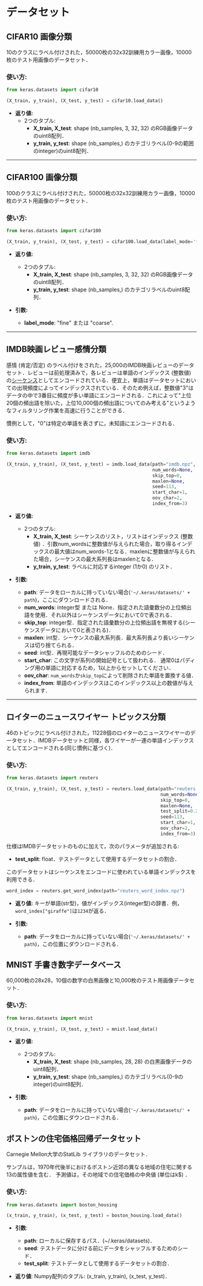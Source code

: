 # データセット

## CIFAR10 画像分類

10のクラスにラベル付けされた，50000枚の32x32訓練用カラー画像，10000枚のテスト用画像のデータセット．

### 使い方:

```python
from keras.datasets import cifar10

(X_train, y_train), (X_test, y_test) = cifar10.load_data()
```

- __返り値:__
    - 2つのタプル:
        - __X_train, X_test__: shape (nb_samples, 3, 32, 32) のRGB画像データのuint8配列．
        - __y_train, y_test__: shape (nb_samples,) のカテゴリラベル(0-9の範囲のinteger)のuint8配列．

---

## CIFAR100 画像分類

100のクラスにラベル付けされた，50000枚の32x32訓練用カラー画像，10000枚のテスト用画像のデータセット．

### 使い方:

```python
from keras.datasets import cifar100

(X_train, y_train), (X_test, y_test) = cifar100.load_data(label_mode='fine')
```

- __返り値:__
    - 2つのタプル:
        - __X_train, X_test__: shape (nb_samples, 3, 32, 32) のRGB画像データのuint8配列．
        - __y_train, y_test__: shape (nb_samples,) のカテゴリラベルのuint8配列．

- __引数:__

    - __label_mode__: "fine" または "coarse".

---

## IMDB映画レビュー感情分類

感情 (肯定/否定) のラベル付けをされた，25,000のIMDB映画レビューのデータセット．レビューは前処理済みで，各レビューは単語のインデックス (整数値) の[シーケンス](preprocessing/sequence.md)としてエンコードされている．便宜上，単語はデータセットにおいての出現頻度によってインデックスされている．そのため例えば，整数値"3"はデータの中で3番目に頻度が多い単語にエンコードされる．これによって"上位20個の頻出語を除いた，上位10,000個の頻出語についてのみ考える"というようなフィルタリング作業を高速に行うことができる．

慣例として，"0"は特定の単語を表さずに，未知語にエンコードされる．

### 使い方:

```python
from keras.datasets import imdb

(X_train, y_train), (X_test, y_test) = imdb.load_data(path="imdb.npz",
                                                      num_words=None,
                                                      skip_top=0,
                                                      maxlen=None,
                                                      seed=113,
                                                      start_char=1,
                                                      oov_char=2,
                                                      index_from=3)
```
- __返り値:__
    - 2つのタプル:
        - __X_train, X_test__: シーケンスのリスト，リストはインデックス (整数値) ．引数num_wordsに整数値が与えられた場合，取り得るインデックスの最大値はnum_words-1となる．maxlenに整数値が与えられた場合，シーケンスの最大系列長はmaxlenとなる．
        - __y_train, y_test__: ラベルに対応するinteger (1か0) のリスト． 

- __引数:__
    - __path__: データをローカルに持っていない場合(`'~/.keras/datasets/' + path`)，ここにダウンロードされる． 
    - __num_words__: integer型 または None．指定された語彙数分の上位頻出語を使用．それ以外はシーケンスデータにおいて0で表される．
    - __skip_top__: integer型．指定された語彙数分の上位頻出語を無視する(シーケンスデータにおいて0と表される)．
    - __maxlen__: int型．シーケンスの最大系列長．最大系列長より長いシーケンスは切り捨てられる．
    - __seed__: int型．再現可能なデータシャッフルのためのシード．
    - __start_char__: この文字が系列の開始記号として扱われる．
        通常0はパディング用の単語に対応するため，1以上からセットしてください．
    - __oov_char__: `num_words`か`skip_top`によって削除された単語を置換する値．
    - __index_from__: 単語のインデックスはこのインデックス以上の数値が与えられます．

---

## ロイターのニュースワイヤー トピックス分類 
46のトピックにラベル付けされた，11228個のロイターのニュースワイヤーのデータセット．IMDBデータセットと同様，各ワイヤーが一連の単語インデックスとしてエンコードされる(同じ慣例に基づく)．

### 使い方:

```python
from keras.datasets import reuters

(X_train, y_train), (X_test, y_test) = reuters.load_data(path="reuters.npz",
                                                         num_words=None,
                                                         skip_top=0,
                                                         maxlen=None,
                                                         test_split=0.2,
                                                         seed=113,
                                                         start_char=1,
                                                         oov_char=2,
                                                         index_from=3)
```

仕様はIMDBデータセットのものに加えて，次のパラメータが追加される:

- __test_split__: float．テストデータとして使用するデータセットの割合．

このデータセットはシーケンスをエンコードに使われている単語インデックスを利用できる．

```python
word_index = reuters.get_word_index(path="reuters_word_index.npz")
```

- __返り値:__ キーが単語(str型)，値がインデックス(integer型)の辞書．例，`word_index["giraffe"]`は`1234`が返る． 

- __引数:__

    - __path__: データをローカルに持っていない場合(`'~/.keras/datasets/' + path`)，この位置にダウンロードされる．
    
## MNIST 手書き数字データベース

60,000枚の28x28，10個の数字の白黒画像と10,000枚のテスト用画像データセット．

### 使い方:

```python
from keras.datasets import mnist

(X_train, y_train), (X_test, y_test) = mnist.load_data()
```

- __返り値:__
    - 2つのタプル:
        - __X_train, X_test__: shape (nb_samples, 28, 28) の白黒画像データのuint8配列．
        - __y_train, y_test__: shape (nb_samples,) のカテゴリラベル(0-9のinteger)のuint8配列．

- __引数:__
    - __path__: データをローカルに持っていない場合(`'~/.keras/datasets/' + path`)，この位置にダウンロードされる．

## ボストンの住宅価格回帰データセット

Carnegie Mellon大学のStatLib ライブラリのデータセット．

サンプルは，1970年代後半におけるボストン近郊の異なる地域の住宅に関する13の属性値を含む．
予測値は，その地域での住宅価格の中央値 (単位はk$) ．

### 使い方:

```python
from keras.datasets import boston_housing

(x_train, y_train), (x_test, y_test) = boston_housing.load_data()
```

- __引数__:
    - __path__: ローカルに保存するパス．(~/.keras/datasets)．
    - __seed__: テストデータに分ける前にデータをシャッフルするためのシード．
    - __test_split__: テストデータとして使用するデータセットの割合．

- __返り値__: Numpy配列のタプル: (x_train, y_train), (x_test, y_test)．
